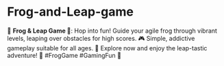 # Frog-and-Leap-game
🐸 **Frog &amp; Leap Game 🌟**: Hop into fun! Guide your agile frog through vibrant levels, leaping over obstacles for high scores. 🎮 Simple, addictive gameplay suitable for all ages. 🌈 Explore now and enjoy the leap-tastic adventure! 🚀 #FrogGame #GamingFun 🐾
